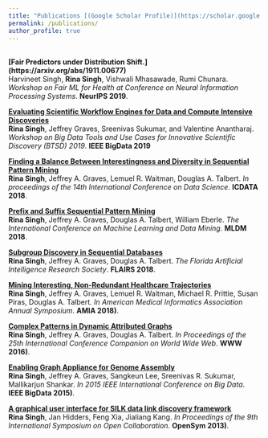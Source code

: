 ```yaml
---
title: "Publications [(Google Scholar Profile)](https://scholar.google.com/citations?user=ImCvGYcAAAAJ&hl=en)"
permalink: /publications/
author_profile: true
---
```

<br>
<b>[Fair Predictors under Distribution Shift.](https://arxiv.org/abs/1911.00677)</b> <br> 
Harvineet Singh, <b>Rina Singh</b>, Vishwali Mhasawade, Rumi Chunara.
<i>Workshop on Fair ML for Health at Conference on Neural Information Processing Systems</i>. <b>NeurIPS 2019</b>.

<b>[Evaluating Scientific Workflow Engines for Data and Compute Intensive Discoveries](https://sites.google.com/view/btsd2019/home)</b> <br> 
<b>Rina Singh</b>, Jeffrey Graves, Sreenivas Sukumar, and Valentine Anantharaj.
<i>Workshop on Big Data Tools and Use Cases for Innovative Scientific Discovery (BTSD) 2019</i>. <b>IEEE BigData 2019</b>

<b>[Finding a Balance Between Interestingness and Diversity in Sequential Pattern Mining](https://csce.ucmss.com/cr/books/2018/LFS/CSREA2018/ICD8044.pdf)</b> <br> 
<b>Rina Singh</b>, Jeffrey A. Graves, Lemuel R. Waitman, Douglas A. Talbert.
<i>In proceedings of the 14th International Conference on Data Science</i>. <b>ICDATA 2018</b>.

<b>[Prefix and Suffix Sequential Pattern Mining](https://link.springer.com/chapter/10.1007/978-3-319-95786-9_24)</b> <br> 
<b>Rina Singh</b>, Jeffrey A. Graves, Douglas A. Talbert, William Eberle.
<i>The International Conference on Machine Learning and Data Mining</i>. <b>MLDM 2018</b>.

<b>[Subgroup Discovery in Sequential Databases](https://aaai.org/ocs/index.php/FLAIRS/FLAIRS18/paper/view/17691)</b> <br> 
<b>Rina Singh</b>, Jeffrey A. Graves, Douglas A. Talbert.
<i>The Florida Artificial Intelligence Research Society</i>. <b>FLAIRS 2018</b>.

<b>[Mining Interesting, Non-Redundant Healthcare Trajectories](https://knowledge.amia.org/67852-amia-1.4259402/t007-1.4262189/t007-1.4262190/2976696-1.4262413/2977100-1.4262410?qr=1)</b> <br> 
<b>Rina Singh</b>, Jeffrey A. Graves, Lemuel R. Waitman, Michael R. Prittie, Susan Piras, Douglas A. Talbert.
<i>In American Medical Informatics Association Annual Symposium</i>. <b>AMIA 2018)</b>.

<b>[Complex Patterns in Dynamic Attributed Graphs](https://dl.acm.org/citation.cfm?id=2889374)</b> <br> 
<b>Rina Singh</b>, Jeffrey A. Graves, Douglas A. Talbert.
<i>In Proceedings of the 25th International Conference Companion on World Wide Web</i>. <b>WWW 2016)</b>.

<b>[Enabling Graph Appliance for Genome Assembly](https://ieeexplore.ieee.org/document/7364056)</b> <br> 
<b>Rina Singh</b>, Jeffrey A. Graves, Sangkeun Lee, Sreenivas R. Sukumar, Mallikarjun Shankar.
<i>In 2015 IEEE International Conference on Big Data</i>. <b>IEEE BigData 2015)</b>.

<b>[A graphical user interface for SILK data link discovery framework](https://dl.acm.org/citation.cfm?id=2491080)</b> <br> 
<b>Rina Singh</b>, Jan Hidders, Feng Xia, Jialiang Kang.
<i>In Proceedings of the 9th International Symposium on Open Collaboration</i>. <b>OpenSym 2013)</b>.




